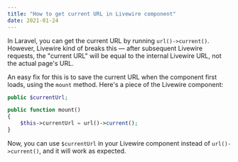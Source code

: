 ```yaml
---
title: "How to get current URL in Livewire component"
date: 2021-01-24
---
```

In Laravel, you can get the current URL by running `url()->current()`. However, Livewire kind of breaks this — after subsequent Livewire requests, the "current URL" will be equal to the internal Livewire URL, not the actual page's URL. 

An easy fix for this is to save the current URL when the component first loads, using the `mount` method. Here's a piece of the Livewire component: 

```php
public $currentUrl;

public function mount()
{
    $this->currentUrl = url()->current();
}
```

Now, you can use `$currentUrl` in your Livewire component instead of `url()->current()`, and it will work as expected. 
